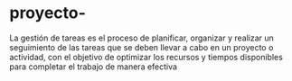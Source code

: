 # proyecto-
La gestión de tareas es el proceso de planificar, organizar y realizar un seguimiento de las tareas que se deben llevar a cabo en un proyecto o actividad, con el objetivo de optimizar los recursos y tiempos disponibles para completar el trabajo de manera efectiva
